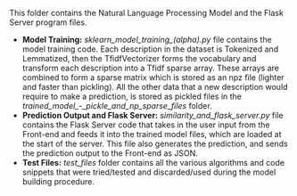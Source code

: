 This folder contains the Natural Language Processing Model and the Flask Server program files.

- **Model Training:** *sklearn_model_training_(alpha).py* file contains the model training code. Each description in the dataset is Tokenized and Lemmatized, then the TfidfVectorizer forms the vocabulary and transform each description into a Tfidf sparse array. These arrays are combined to form a sparse matrix which is stored as an npz file (lighter and faster than pickling). All the other data that a new description would require to make a prediction, is stored as pickled files in the *trained_model_-_pickle_and_np_sparse_files* folder.
- **Prediction Output and Flask Server:** *similarity_and_flask_server.py* file contains the Flask Server code that takes in the user input from the Front-end and feeds it into the trained model files, which are loaded at the start of the server. This file also generates the prediction, and sends the prediction output to the Front-end as JSON. 
- **Test Files:** *test_files* folder contains all the various algorithms and code snippets that were tried/tested and discarded/used during the model building procedure.
